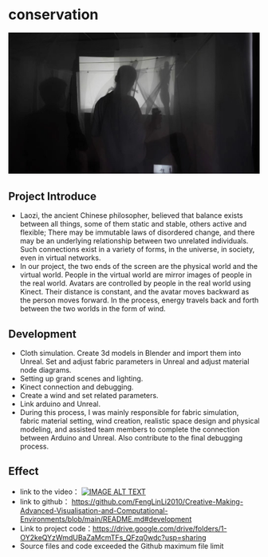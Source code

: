 # conservation
![image](https://github.com/FengLinLi2010/Creative-Making-Advanced-Visualisation-and-Computational-Environments/blob/main/bigshow.jpg)
## Project Introduce
* Laozi, the ancient Chinese philosopher, believed that balance exists between all things, some of them static and stable, others active and flexible; There may be immutable laws of disordered change, and there may be an underlying relationship between two unrelated individuals. Such connections exist in a variety of forms, in the universe, in society, even in virtual networks.
* In our project, the two ends of the screen are the physical world and the virtual world. People in the virtual world are mirror images of people in the real world. Avatars are controlled by people in the real world using Kinect. Their distance is constant, and the avatar moves backward as the person moves forward. In the process, energy travels back and forth between the two worlds in the form of wind.

## Development
* Cloth simulation. Create 3d models in Blender and import them into Unreal. Set and adjust fabric parameters in Unreal and adjust material node diagrams.
* Setting up grand scenes and lighting.
* Kinect connection and debugging.
* Create a wind and set related parameters.
* Link arduino and Unreal.
* During this process, I was mainly responsible for fabric simulation, fabric material setting, wind creation, realistic space design and physical modeling, and assisted team members to complete the connection between Arduino and Unreal. Also contribute to the final debugging process.

## Effect
* link to the video：
[![IMAGE ALT TEXT](http://img.youtube.com/vi/"YOUR_VIDEO_ID"/0.jpg)](https://www.youtube.com/watch?v=mNP35t5Jog8" "BIGSHOW")
* link to github：
https://github.com/FengLinLi2010/Creative-Making-Advanced-Visualisation-and-Computational-Environments/blob/main/README.md#development
* Link to project code：https://drive.google.com/drive/folders/1-OY2keQYzWmdUBaZaMcmTFs_QFzq0wdc?usp=sharing
* Source files and code exceeded the Github maximum file limit
